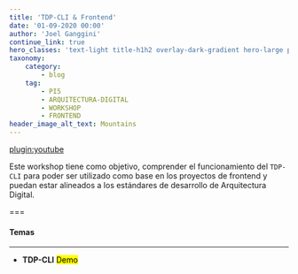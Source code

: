 ```yaml
---
title: 'TDP-CLI & Frontend'
date: '01-09-2020 00:00'
author: 'Joel Ganggini'
continue_link: true
hero_classes: 'text-light title-h1h2 overlay-dark-gradient hero-large parallax'
taxonomy:
    category:
        - blog
    tag:
        - PI5
        - ARQUITECTURA-DIGITAL
        - WORKSHOP
        - FRONTEND
header_image_alt_text: Mountains
---
```


[plugin:youtube](https://youtu.be/qK3q8hlxT-Q)

Este workshop tiene como objetivo, comprender el funcionamiento del `TDP-CLI` para poder ser utilizado como base en los proyectos de frontend y puedan estar alineados a los estándares de desarrollo de Arquitectura Digital.

===

#### Temas
------

* **TDP-CLI** <mark>Demo</mark>
